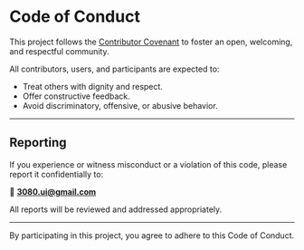 # Code of Conduct

This project follows the [Contributor Covenant](https://www.contributor-covenant.org) to foster an open, welcoming, and respectful community.

All contributors, users, and participants are expected to:

- Treat others with dignity and respect.
- Offer constructive feedback.
- Avoid discriminatory, offensive, or abusive behavior.

---

## Reporting

If you experience or witness misconduct or a violation of this code, please report it confidentially to:

📧 **3080.ui@gmail.com**

All reports will be reviewed and addressed appropriately.

---

By participating in this project, you agree to adhere to this Code of Conduct.
